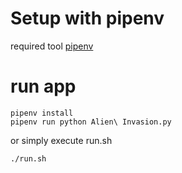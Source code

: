 [pipenv]: https://docs.pipenv.org

# Setup with pipenv 

required tool [pipenv]  

# run app
```console 
pipenv install
pipenv run python Alien\ Invasion.py
``` 

or simply execute run.sh
```console
./run.sh
```
